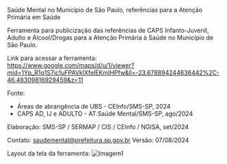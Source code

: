 Saúde Mental no Município de São Paulo, referências para a Atenção Primária em Saúde

Ferramenta para publicização das referências de CAPS Infanto-Juvenil, Adulto e Álcool/Drogas para a Atenção Primária à Saúde no Município de São Paulo.

Link para acessar a ferramenta: https://www.google.com/maps/d/u/1/viewer?mid=1Yp_R1q1S7ic1uFPAVkIXfelEKmIHPfw&ll=-23.678894244636442%2C-46.48309816929459&z=11

Fonte:
- Áreas de abrangência de UBS - CEInfo/SMS-SP, 2024
- CAPS AD, IJ e ADULTO - AT.Saúde Mental/SMS-SP, ago/2024

Elaboração: SMS-SP / SERMAP / CIS / CEInfo / NGISA, set/2024

Contato: saudemental@prefeitura.sp.gov.br
Versão: 07/08/2024

Layout da tela da ferramenta:
![Imagem1](https://github.com/user-attachments/assets/ac1fe450-adf1-4aca-9168-92ad02fae2ce)

